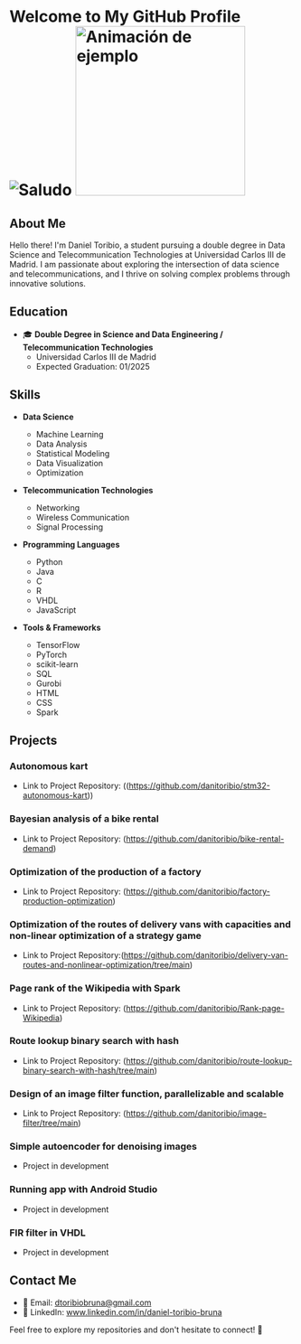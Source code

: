 # Welcome to My GitHub Profile ![Saludo]() <img src="https://images.emojiterra.com/google/noto-emoji/unicode-15/animated/1f44b.gif" width="300" alt="Animación de ejemplo">

## About Me

Hello there! I'm Daniel Toribio, a student pursuing a double degree in Data Science and Telecommunication Technologies at Universidad Carlos III de Madrid. I am passionate about exploring the intersection of data science and telecommunications, and I thrive on solving complex problems through innovative solutions.

## Education

- 🎓 **Double Degree in Science and Data Engineering / Telecommunication Technologies**
  - Universidad Carlos III de Madrid
  - Expected Graduation: 01/2025

## Skills

- **Data Science**
  - Machine Learning
  - Data Analysis
  - Statistical Modeling
  - Data Visualization
  - Optimization

- **Telecommunication Technologies**
  - Networking
  - Wireless Communication
  - Signal Processing

- **Programming Languages**
  - Python
  - Java
  - C
  - R
  - VHDL
  - JavaScript

- **Tools & Frameworks**
  - TensorFlow
  - PyTorch
  - scikit-learn
  - SQL
  - Gurobi
  - HTML
  - CSS
  - Spark

## Projects

### Autonomous kart
- Link to Project Repository: ((https://github.com/danitoribio/stm32-autonomous-kart))

### Bayesian analysis of a bike rental
- Link to Project Repository: (https://github.com/danitoribio/bike-rental-demand)

### Optimization of the production of a factory
- Link to Project Repository: (https://github.com/danitoribio/factory-production-optimization)

### Optimization of the routes of delivery vans with capacities and non-linear optimization of a strategy game
- Link to Project Repository:(https://github.com/danitoribio/delivery-van-routes-and-nonlinear-optimization/tree/main)

### Page rank of the Wikipedia with Spark
- Link to Project Repository: (https://github.com/danitoribio/Rank-page-Wikipedia)

### Route lookup binary search with hash
- Link to Project Repository: (https://github.com/danitoribio/route-lookup-binary-search-with-hash/tree/main)

### Design of an image filter function, parallelizable and scalable
- Link to Project Repository: (https://github.com/danitoribio/image-filter/tree/main)

### Simple autoencoder for denoising images
- Project in development

### Running app with Android Studio
- Project in development

### FIR filter in VHDL
- Project in development

## Contact Me

- 📧 Email: dtoribiobruna@gmail.com
- 💼 LinkedIn: www.linkedin.com/in/daniel-toribio-bruna

Feel free to explore my repositories and don't hesitate to connect! 🚀
